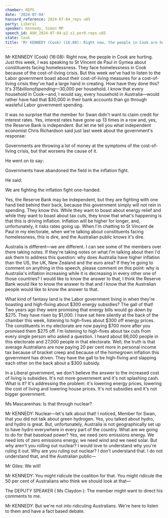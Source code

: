 ```yaml
---
chamber: REPS
date: '2024-07-04'
hansard_reference: 2024-07-04_reps u85
party: Liberal
speaker: Kennedy, Simon MP
speech_id: AUH_2024-07-04-p2.s1.per0.reps.u85
state: Cook
title: 'Mr KENNEDY (Cook) (16:08): Right now, the people in Cook are hurting...'
---
```


Mr KENNEDY (Cook) (16:08): Right now, the people in Cook are hurting. Just this week, I was speaking to St Vincent de Paul in Gymea about constituents facing homelessness. They face homelessness in Cook because of the cost-of-living crisis. But this week we've had to listen to the Labor government boast about their cost-of-living measures for a cost-of-living crisis they've had a large hand in creating. How have they done this? It's $315 billion of spending—$30,000 per household. I know that every household in Cook—and, I would say, every household in Australia—would rather have had that $30,000 in their bank accounts than go through wasteful Labor government spending.

It was no surprise that the member for Swan didn't want to claim credit for interest rates. Yes, interest rates have gone up 13 times in a row and, yes, the Reserve Bank is independent. But let me tell you what independent economist Chris Richardson said just last week about the government's response:

Governments are throwing a lot of money at the symptoms of the cost-of-living crisis, but that worsens the cause of it.

He went on to say:

Governments have abandoned the field in the inflation fight.

He said:

We are fighting the inflation fight one-handed.

Yes, the Reserve Bank may be independent, but they are fighting with one hand tied behind their back, because this government simply will not rein in spending. They know this. While they want to boast about energy relief and while they want to boast about tax cuts, they know that what's happening is that this is driving inflation. Inflation will be higher for longer, and, unfortunately, it risks rates going up. When I'm chatting to St Vincent de Paul in my electorate, when we're talking about constituents facing homelessness, this is dire, and the Australian public knows it's dire.

Australia is different—we are different. I can see some of the members over there taking notes. If they're taking notes on what I'm talking about then I'd ask them to address this question: why does Australia have higher inflation than the US, the UK, New Zealand and the euro area? If they're going to comment on anything in this speech, please comment on this point: why is Australia's inflation increasing while it is decreasing in every other one of those countries? I would like to know the answer to that, I think the Reserve Bank would like to know the answer to that and I know that the Australian people would like to know the answer to that.

What kind of fantasy land is the Labor government living in when they're boasting and high-fiving about $300 energy subsidies? The gall of that! Two years ago they were promising that energy bills would go down by $275. They have risen by $1,000. I have sat here silently at the back of the chamber this week, listening to high-fives about $300 off energy prices. The constituents in my electorate are now paying $700 more after you promised them $275 off. I'm listening to high-fives about tax cuts from every single person who asked a question. I heard about 86,000 people in this electorate and 27,000 people in that electorate. Well, the truth is that average Australians are now paying 20 per cent more in personal income tax because of bracket creep and because of the homegrown inflation this government has driven. They have the gall to be high-fiving and slapping each other on the back about a $300 subsidy.

In a Liberal government, we don't believe the answer to the increased cost of living is subsidies. It's not more government and it's not splashing cash. What is it? It's addressing the problem: it's lowering energy prices, lowering the cost of living and lowering house prices. It's not subsidies and it's not bigger government.

Ms Mascarenhas: Is that through nuclear?

Mr KENNEDY: Nuclear—let's talk about that! I noticed, Member for Swan, that you did not talk about green hydrogen. Yes, you talked about hydro, and hydro is great. But, unfortunately, Australia is not geographically set up to have hydro everywhere in every part of the country. What are we going to do for that baseload power? Yes, we need zero emissions energy. We need lots of zero emissions energy; we need wind and we need solar. But why aren't you rolling out nuclear? I would love to understand why you're ruling it out. Why are you ruling out nuclear? I don't understand that. I do not understand that, and the Australian public—

Mr Giles: We will!

Mr KENNEDY: You might ridicule the coalition for that. You might ridicule the 50 per cent of Australians who think we should look at that—

The DEPUTY SPEAKER ( Ms Claydon ): The member might want to direct his comments to me.

Mr KENNEDY: But we're not into ridiculing Australians. We're here to listen to them and have a fact based debate.